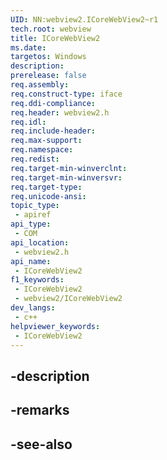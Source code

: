 ```yaml
---
UID: NN:webview2.ICoreWebView2~r1
tech.root: webview
title: ICoreWebView2
ms.date: 
targetos: Windows
description: 
prerelease: false
req.assembly: 
req.construct-type: iface
req.ddi-compliance: 
req.header: webview2.h
req.idl: 
req.include-header: 
req.max-support: 
req.namespace: 
req.redist: 
req.target-min-winverclnt: 
req.target-min-winversvr: 
req.target-type: 
req.unicode-ansi: 
topic_type:
 - apiref
api_type:
 - COM
api_location:
 - webview2.h
api_name:
 - ICoreWebView2
f1_keywords:
 - ICoreWebView2
 - webview2/ICoreWebView2
dev_langs:
 - c++
helpviewer_keywords:
 - ICoreWebView2
---
```


## -description

## -remarks

## -see-also

